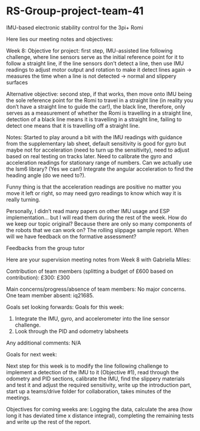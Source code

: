 # RS-Group-project-team-41
IMU-based electronic stability control for the 3pi+ Romi

Here lies our meeting notes and objectives:

Week 8:
Objective for project: first step, IMU-assisted line following challenge, where line sensors serve as the initial reference point for it to follow a straight line, if the line sensors don't detect a line, then use IMU readings to adjust motor output and rotation to make it detect lines again -> measures the time when a line is not detected -> normal and slippery surfaces 

Alternative objective: second step, if that works, then move onto IMU being the sole reference point for the Romi to travel in a straight line (in reality you don’t have a straight line to guide the car!), the black line, therefore, only serves as a measurement of whether the Romi is travelling in a straight line, detection of a black line means it is travelling in a straight line, failing to detect one means that it is travelling off a straight line. 

Notes: Started to play around a bit with the IMU readings with guidance from the supplementary lab sheet, default sensitivity is good for gyro but maybe not for acceleration (need to turn up the sensitivity), need to adjust based on real testing on tracks later. Need to calibrate the gyro and acceleration readings for stationary range of numbers. Can we actually use the lsm6 library? (Yes we can!) Integrate the angular acceleration to find the heading angle (do we need to?). 

Funny thing is that the acceleration readings are positive no matter you move it left or right, so may need gyro readings to know which way it is really turning. 

Personally, I didn’t read many papers on other IMU usage and ESP implementation… but I will read them during the rest of the week. How do we keep our topic original? Because there are only so many components of the robots that we can work on? The rolling slippage sample report. When will we have feedback on the formative assessment? 

Feedbacks from the group tutor 

Here are your supervision meeting notes from Week 8 with Gabriella Miles: 
  
Contribution of team members (splitting a budget of £600 based on contribution): 
£300: £300 
  
Main concerns/progress/absence of team members: 
No major concerns. One team member absent: iq21685.  
 
Goals set looking forwards: 
Goals for this week:  
1. Integrate the IMU, gyro, and accelerometer into the line sensor challenge. 
2. Look through the PID and odometry labsheets 
  
Any additional comments: 
N/A 

Goals for next week: 

Next step for this week is to modify the line following challenge to implement a detection of the IMU to it (Objective #1), read through the odometry and PID sections, calibrate the IMU, find the slippery materials and test it and adjust the required sensitivity, write up the introduction part, start up a teams/drive folder for collaboration, takes minutes of the meetings.  

Objectives for coming weeks are: Logging the data, calculate the area (how long it has deviated time x distance integral), completing the remaining tests and write up the rest of the report. 
